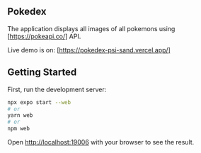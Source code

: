 ## Pokedex

The application displays all images of all pokemons using [https://pokeapi.co/] API.

Live demo is on: [https://pokedex-psi-sand.vercel.app/]

## Getting Started

First, run the development server:

```bash
npx expo start --web 
# or
yarn web
# or
npm web
```
Open [http://localhost:19006](http://localhost:19006) with your browser to see the result.

